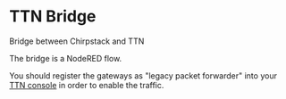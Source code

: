 # TTN Bridge
Bridge between Chirpstack and TTN

The bridge is a NodeRED flow.

You should register the gateways as "legacy packet forwarder" into your [TTN console](https://console.thethingsnetwork.org/gateways/register) in order to enable the traffic.
